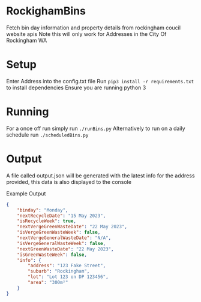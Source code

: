 # RockighamBins
Fetch bin day information and property details from rockingham coucil website apis
Note this will only work for Addresses in the City Of Rockingham WA

# Setup
Enter Address into the config.txt file
Run `pip3 install -r requirements.txt` to install dependencies
Ensure you are running python 3

# Running
For a once off run simply run `./runBins.py`
Alternatively to run on a daily schedule run `./scheduledBins.py`

# Output 
A file called output.json will be generated with the latest info for the address provided, this data is also displayed to the console

Example Output
```json
{
    "binday": "Monday",
    "nextRecycleDate": "15 May 2023",
    "isRecycleWeek": true,
    "nextVergeGreenWasteDate": "22 May 2023",
    "isVergeGreenWasteWeek": false,
    "nextVergeGeneralWasteDate": "N/A",
    "isVergeGeneralWasteWeek": false,
    "nextGreenWasteDate": "22 May 2023",
    "isGreenWasteWeek": false,
    "info": {
        "address": "123 Fake Street",
        "suburb": "Rockingham",
        "lot": "Lot 123 on DP 123456",
        "area": "300m²"
    }
}
```
